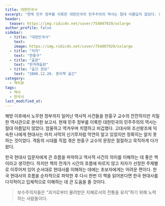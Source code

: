 ```yaml
---
title: 대한민국사
excerpt: "현재 민주 정부를 이룩한 대한민국의 민주주의의 역사는 절대 아름답지 않았다. 암울하고 역겨우며 치열하고 비겁했다. 고대사와 조선왕조에 익숙한 나에게 현대사는 마치 사막의 신기루처럼 막연히 알고 있었지만 정확히는 알지 못하는 것이었다. 격동의 시대를 직접 겪은 한홍구 교수의 문장은 절절하고 묵직하게 다가왔다."
header:
  teaser: https://img.ridicdn.net/cover/754007929/xxlarge
author_profile: false
sidebar:
  - title: "대한민국사"
    text:
    image: https://img.ridicdn.net/cover/754007929/xxlarge
  - title: "저자"
    text: "한홍구"
  - title: "출판"
    text: "한겨레출판"
  - title: "출간 정보"
    text: "2006.12.26. 종이책 출간"
category:
  - 책리뷰
tags:
  - 역사
  - 한국사
last_modified_at:
---
```


해방 이후에서 노무현 정부까지 일어난 역사적 사건들을 한홍구 교수의 잔잔하지만 치밀한 역사관으로 분석한 보고서. 현재 민주 정부를 이룩한 대한민국의 민주주의의 역사는 절대 아름답지 않았다. 암울하고 역겨우며 치열하고 비겁했다. 고대사와 조선왕조에 익숙한 나에게 현대사는 마치 사막의 신기루처럼 막연히 알고 있었지만 정확히는 알지 못하는 것이었다. 격동의 시대를 직접 겪은 한홍구 교수의 문장은 절절하고 묵직하게 다가왔다. 

한국 현대사 입문자에게 큰 흐름을 파악하고 역사적 사건의 의미를 이해하는 데 좋은 책이라고 생각한다. 하지만 책의 전개가 시간의 흐름에 따르지 않고 저자가 선정한 주제별로 이루어져 있어 순서대로 현대사를 이해하는 데에는 초보자에게는 어려운 편이다. 한국 현대사의 흐름을 순차적으로 파악한 후 다시 한번 이 책을 읽어본다면 한국 현대사를 다각적이고 입체적으로 이해하는 데 큰 도움을 줄 것이다. 

> 보수주의자들은 “과거로부터 물려받은 지혜로서의 전통을 유지”하기 위해 노력하는 사람들이다. 

